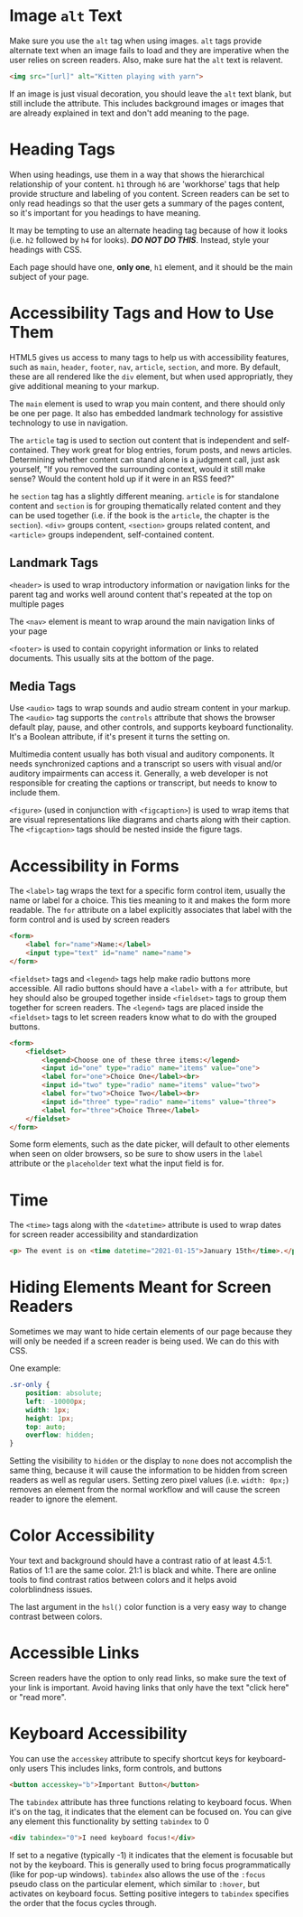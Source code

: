 # Image `alt` Text

Make sure you use the `alt` tag when using images. `alt` tags provide alternate text when an image fails to load and they are imperative when the user relies on screen readers. Also, make sure hat the `alt` text is relavent.

```HTML
<img src="[url]" alt="Kitten playing with yarn">
```

If an image is just visual decoration, you should leave the `alt` text blank, but still include the attribute. This includes background images or images that are already explained in text and don't add meaning to the page.

# Heading Tags

When using headings, use them in a way that shows the hierarchical relationship of your content. `h1` through `h6` are 'workhorse' tags that help provide structure and labeling of you content. Screen readers can be set to only read headings so that the user gets a summary of the pages content, so it's important for you headings to have meaning.

It may be tempting to use an alternate heading tag because of how it looks (i.e. `h2` followed by `h4` for looks). ***DO NOT DO THIS***. Instead, style your headings with CSS.

Each page should have one, **only one**, `h1` element, and it should be the main subject of your page.

# Accessibility Tags and How to Use Them

HTML5 gives us access to many tags to help us with accessibility features, such as `main`, `header`, `footer`, `nav`, `article`, `section`, and more. By default, these are all rendered like the `div` element, but when used appropriatly, they give additional meaning to your markup.

The `main` element is used to wrap you main content, and there should only be one per page. It also has embedded landmark technology for assistive technology to use in navigation.

The `article` tag is used to section out content that is independent and self-contained. They work great for blog entries, forum posts, and news articles. Determining whether content can stand alone is a judgment call, just ask yourself, "If you removed the surrounding context, would it still make sense? Would the content hold up if it were in an RSS feed?"

he `section` tag has a slightly different meaning. `article` is for standalone content and `section` is for grouping thematically related content and they can be used together (i.e. if the book is the `article`, the chapter is the `section`). `<div>` groups content, `<section>` groups related content, and `<article>` groups independent, self-contained content.

## Landmark Tags

`<header>` is used to wrap introductory information or navigation links for the parent tag and works well around content that's repeated at the top on multiple pages

The `<nav>` element is meant to wrap around the main navigation links of your page

`<footer>` is used to contain copyright information or links to related documents. This usually sits at the bottom of the page.

## Media Tags

Use `<audio>` tags to wrap sounds and audio stream content in your markup. The `<audio>` tag supports the `controls` attribute that shows the browser default play, pause, and other controls, and supports keyboard functionality. It's a Boolean attribute, if it's present it turns the setting on.

Multimedia content usually has both visual and auditory components. It needs synchronized captions and a transcript so users with visual and/or auditory impairments can access it. Generally, a web developer is not responsible for creating the captions or transcript, but needs to know to include them.

`<figure>` (used in conjunction with `<figcaption>`) is used to wrap items that are visual representations like diagrams and charts along with their caption. The `<figcaption>` tags should be nested inside the figure tags.

# Accessibility in Forms

The `<label>` tag wraps the text for a specific form control item, usually the name or label for a choice. This ties meaning to it and makes the form more readable. The `for` attribute on a label explicitly associates that label with the form control and is used by screen readers

```HTML
<form>
    <label for="name">Name:</label>
    <input type="text" id="name" name="name">
</form>
```

`<fieldset>` tags and `<legend>` tags help make radio buttons more accessible. All radio buttons should have a `<label>` with a `for` attribute, but hey should also be grouped together inside `<fieldset>` tags to group them together for screen readers. The `<legend>` tags are placed inside the `<fieldset>` tags to let screen readers know what to do with the grouped buttons.

```HTML
<form>
    <fieldset>
        <legend>Choose one of these three items:</legend>
        <input id="one" type="radio" name="items" value="one">
        <label for="one">Choice One</label><br>
        <input id="two" type="radio" name="items" value="two">
        <label for="two">Choice Two</label><br>
        <input id="three" type="radio" name="items" value="three">
        <label for="three">Choice Three</label>
    </fieldset>
</form>
```

Some form elements, such as the date picker, will default to other elements when seen on older browsers, so be sure to show users in the `label` attribute or the `placeholder` text what the input field is for.

# Time

The `<time>` tags along with the `<datetime>` attribute is used to wrap dates for screen reader accessibility and standardization

```HTML
<p> The event is on <time datetime="2021-01-15">January 15th</time>.</p>
```

# Hiding Elements Meant for Screen Readers

Sometimes we may want to hide certain elements of our page because they will only be needed if a screen reader is being used. We can do this with CSS.

One example:

```CSS
.sr-only {
    position: absolute;
    left: -10000px;
    width: 1px;
    height: 1px;
    top: auto;
    overflow: hidden;
}
```

Setting the visibility to `hidden` or the display to `none` does not accomplish the same thing, because it will cause the information to be hidden from screen readers as well as regular users. Setting zero pixel values (i.e. `width: 0px;`) removes an element from the normal workflow and will cause the screen reader to ignore the element.

# Color Accessibility

Your text and background should have a contrast ratio of at least 4.5:1. Ratios of 1:1 are the same color. 21:1 is black and white. There are online tools to find contrast ratios between colors and it helps avoid colorblindness issues.

The last argument in the `hsl()` color function is a very easy way to change contrast between colors.

# Accessible Links

Screen readers have the option to only read links, so make sure the text of your link is important. Avoid having links that only have the text "click here" or "read more".

# Keyboard Accessibility

You can use the `accesskey` attribute to specify shortcut keys for keyboard-only users This includes links, form controls, and buttons

```HTML
<button accesskey="b">Important Button</button>
```

The `tabindex` attribute has three functions relating to keyboard focus. When it's on the tag, it indicates that the element can be focused on. You can give any element this functionality by setting `tabindex` to 0

```HTML
<div tabindex="0">I need keyboard focus!</div>
```

If set to a negative (typically -1) it indicates that the element is focusable but not by the keyboard. This is generally used to bring focus programmatically (like for pop-up windows). `tabindex` also allows the use of the `:focus` pseudo class on the particular element, which similar to `:hover`, but activates on keyboard focus. Setting positive integers to `tabindex` specifies the order that the focus cycles through.